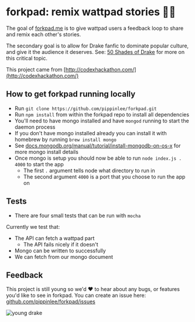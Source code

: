 # forkpad: remix wattpad stories 🍴📖

The goal of [forkpad.me](http://forkpad.me/) is to give wattpad users a feedback loop to share and remix each other's stories.

The secondary goal is to allow for Drake fanfic to dominate popular culture, and give it the audience it deserves. See: [50 Shades of Drake](http://www.wattpad.com/story/30644165-50-shades-of-drake-drake-fanfic-series) for more on this critical topic.

This project came from [http://codexhackathon.com/](http://codexhackathon.com/)


## How to get forkpad running locally

* Run `git clone https://github.com/pippinlee/forkpad.git`
* Run `npm install` from within the forkpad repo to install all dependencies
* You'll need to have mongo installed and have `mongod` running to start the daemon process
* If you don't have mongo installed already you can install it with homebrew by running `brew install mongo`
* See [docs.mongodb.org/manual/tutorial/install-mongodb-on-os-x](http://docs.mongodb.org/manual/tutorial/install-mongodb-on-os-x/) for more mongo install details
* Once mongo is setup you should now be able to run `node index.js . 4000` to start the app
	* The first `.` argument tells node what directory to run in
	* The second argument `4000` is a port that you choose to run the app on


## Tests

* There are four small tests that can be run with `mocha`

Currently we test that:

* The API can fetch a wattpad part
	* The API fails nicely if it doesn't
* Mongo can be written to successfully
* We can fetch from our mongo document

## Feedback

This project is still young so we'd ❤️ to hear about any bugs, or features you'd like to see in forkpad. You can create an issue here: [github.com/pippinlee/forkpad/issues](https://github.com/pippinlee/forkpad/issues)

![young drake](http://media.giphy.com/media/MkC7MRSxLXUxG/giphy.gif)

